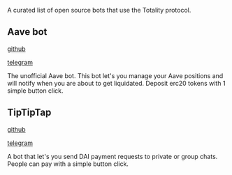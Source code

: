 A curated list of open source bots that use the Totality protocol.

## Aave bot

[github](https://github.com/Evert0x/AaveBot)

[telegram](http://t.me/EasyAave_bot)

The unofficial Aave bot. This bot let's you manage your Aave positions and will notify when you are about to get liquidated. Deposit erc20 tokens with 1 simple button click.

## TipTipTap

[github](https://github.com/Telegram-Totality/tiptiptap)

[telegram](http://t.me/TipTipTapBot)

A bot that let's you send DAI payment requests to private or group chats. People can pay with a simple button click.